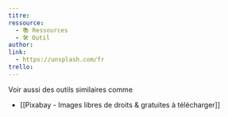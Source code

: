 ```yaml
---
titre: 
ressource:
  - 📚 Ressources
  - 🛠️ Outil
author: 
link:
  - https://unsplash.com/fr
trello:
---
```

Voir aussi des outils similaires comme
- [[Pixabay - Images libres de droits & gratuites à télécharger]]
